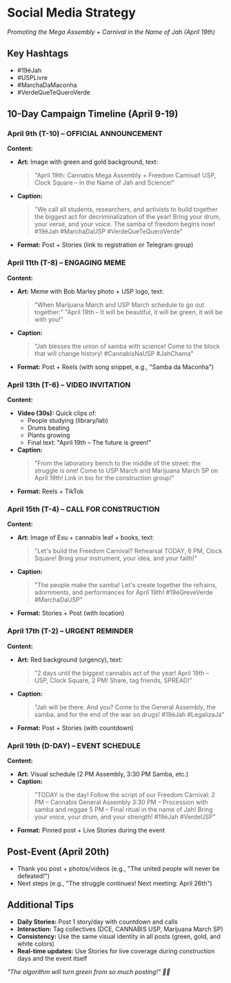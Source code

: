 # Social Media Strategy

*Promoting the Mega Assembly + Carnival in the Name of Jah (April 19th)*

## Key Hashtags
- #19éJah
- #USPLivre
- #MarchaDaMaconha
- #VerdeQueTeQueroVerde

## 10-Day Campaign Timeline (April 9-19)

### April 9th (T-10) – OFFICIAL ANNOUNCEMENT
**Content:**
- **Art:** Image with green and gold background, text:
  > "April 19th: Cannabis Mega Assembly + Freedom Carnival!
  > USP, Clock Square – In the Name of Jah and Science!"
- **Caption:**
  > "We call all students, researchers, and activists to build together the biggest act for decriminalization of the year!
  > Bring your drum, your verse, and your voice. The samba of freedom begins now!
  > #19éJah #MarchaDaUSP #VerdeQueTeQueroVerde"
- **Format:** Post + Stories (link to registration or Telegram group)

### April 11th (T-8) – ENGAGING MEME
**Content:**
- **Art:** Meme with Bob Marley photo + USP logo, text:
  > "When Marijuana March and USP March schedule to go out together:"
  > "April 19th – It will be beautiful, it will be green, it will be with you!"
- **Caption:**
  > "Jah blesses the union of samba with science!
  > Come to the block that will change history!
  > #CannabisNaUSP #JahChama"
- **Format:** Post + Reels (with song snippet, e.g., "Samba da Maconha")

### April 13th (T-6) – VIDEO INVITATION
**Content:**
- **Video (30s):** Quick clips of:
  - People studying (library/lab)
  - Drums beating
  - Plants growing
  - Final text: "April 19th – The future is green!"
- **Caption:**
  > "From the laboratory bench to the middle of the street: the struggle is one!
  > Come to USP March and Marijuana March SP on April 19th!
  > Link in bio for the construction group!"
- **Format:** Reels + TikTok

### April 15th (T-4) – CALL FOR CONSTRUCTION
**Content:**
- **Art:** Image of Exu + cannabis leaf + books, text:
  > "Let's build the Freedom Carnival?
  > Rehearsal TODAY, 6 PM, Clock Square!
  > Bring your instrument, your idea, and your faith!"
- **Caption:**
  > "The people make the samba!
  > Let's create together the refrains, adornments, and performances for April 19th!
  > #19éGreveVerde #MarchaDaUSP"
- **Format:** Stories + Post (with location)

### April 17th (T-2) – URGENT REMINDER
**Content:**
- **Art:** Red background (urgency), text:
  > "2 days until the biggest cannabis act of the year!
  > April 19th – USP, Clock Square, 2 PM!
  > Share, tag friends, SPREAD!"
- **Caption:**
  > "Jah will be there. And you?
  > Come to the General Assembly, the samba, and for the end of the war on drugs!
  > #19éJah #LegalizaJá"
- **Format:** Post + Stories (with countdown)

### April 19th (D-DAY) – EVENT SCHEDULE
**Content:**
- **Art:** Visual schedule (2 PM Assembly, 3:30 PM Samba, etc.)
- **Caption:**
  > "TODAY is the day! Follow the script of our Freedom Carnival:
  > 2 PM – Cannabis General Assembly
  > 3:30 PM – Procession with samba and reggae
  > 5 PM – Final ritual in the name of Jah!
  > Bring your voice, your drum, and your strength!
  > #19éJah #VerdeUSP"
- **Format:** Pinned post + Live Stories during the event

## Post-Event (April 20th)
- Thank you post + photos/videos (e.g., "The united people will never be defeated!")
- Next steps (e.g., "The struggle continues! Next meeting: April 26th")

## Additional Tips
- **Daily Stories:** Post 1 story/day with countdown and calls
- **Interaction:** Tag collectives (DCE, CANNABIS USP, Marijuana March SP)
- **Consistency:** Use the same visual identity in all posts (green, gold, and white colors)
- **Real-time updates:** Use Stories for live coverage during construction days and the event itself

*"The algorithm will turn green from so much posting!" 🌿📲* 